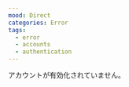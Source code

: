 ```yaml
---
mood: Direct
categories: Error
tags:
  - error
  - accounts
  - authentication
---
```

アカウントが有効化されていません。